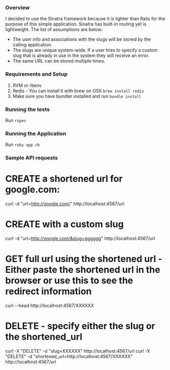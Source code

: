 ### Overview
I decided to use the Sinatra framework because it is lighter than Rails for the purpose of this simple application. Sinatra has built-in routing yet is lightweight. The list of assumptions are below:
* The user info and associations with the slugs will be stored by the calling application. 
* The slugs are unique system-wide. If a user tries to specify a custom slug that is already in use in the system they will receive an error.
* The same URL can be stored multiple times.

### Requirements and Setup
1. RVM or rbenv
2. Redis - You can install it with brew on OSX `brew install redis`
3. Make sure you have bundler installed and run `bundle install`

### Running the tests
Run `rspec`

### Running the Application
Run `ruby app.rb`

### Sample API requests

# CREATE a shortened url for google.com:
curl -d "url=http://google.com/" http://localhost:4567/url

# CREATE with a custom slug
curl -d "url=http://google.com/&slug=gggggg" http://localhost:4567/url

# GET full url using the shortened url - Either paste the shortened url in the browser or use this to see the redirect information
curl --head http://localhost:4567/XXXXXX

# DELETE - specify either the slug or the shortened_url
curl -X "DELETE" -d "slug=XXXXXX" http://localhost:4567/url
curl -X "DELETE" -d "shortened_url=http://localhost:4567/XXXXXX" http://localhost:4567/url